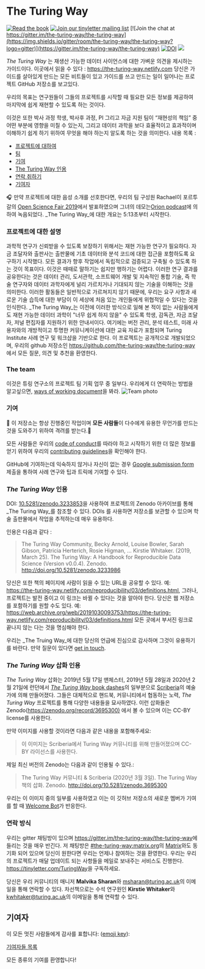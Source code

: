 # The Turing Way

[![Read the book](https://img.shields.io/badge/read-the%20book-blue.svg)](https://the-turing-way.netlify.com)
[![Join our tinyletter mailing list](https://img.shields.io/badge/receive-our%20newsletter%20❤%EF%B8%8F-blueviolet.svg)](https://tinyletter.com/TuringWay)
[![Join the chat at https://gitter.im/the-turing-way/the-turing-way](https://img.shields.io/gitter/room/the-turing-way/the-turing-way?logo=gitter)](https://gitter.im/the-turing-way/the-turing-way)
[![DOI](https://zenodo.org/badge/DOI/10.5281/zenodo.3233853.svg)](https://doi.org/10.5281/zenodo.3233853)
[![](https://img.shields.io/static/v1?label=TuringWay&message=I%20want%20to%20contribute!&color=yellow&logo=data%3Aimage%2Fpng%3Bbase64%2CiVBORw0KGgoAAAANSUhEUgAAABAAAAAQCAYAAAAf8%2F9hAAACYklEQVQ4jXXTy09TQRTH8f5VPhI1xoVxYURNAFcmRleaGDdGXQlKAYkLUARNfICoScGKpTyE3t5bkKD2AUQepUXB0gcgLTalD9rema8LKRVrT3I2k%2Fl95kwyY6BMfQiFqHaoVDlUBoJBZJl9hn8XRsIhqh0abd55tnWdrBA8WfBSpakMhUqhXUCJhKl2aLR65%2FEtLeGc%2BYoy5aHf46bX7cThctK%2BAw2HQkVAW41wzqHRMjNNRteR%2BQzGjg5udZtQ47FiO50gdLZ1nVbvPNUOFSUSxnB4sJ%2F0TjCTTjHk%2BoJl%2BRtqPEaL6zMH79Rw0dyDVVURqRgyn0EkN8jkshwZGsBQodgQyQ2kyDPsce859drjdqLRKE0D%2FZhHR5F6DpHc2B3%2FjF3BcFqxARIpBXXmt9ii67vAYDhIr8fNx0UfE3OzzC0sIHIpxNYqSPEHqFBsiFQMkU3h8vs5%2FvABTeNje6BCj%2FxcwzLlIZHYROq5v4EoIr2JyCbJ57Kobjd3u7o41v4I68pyCfTGrhSvUKHYAJD5bcTWGjKbJJdO4A8E6JyexP4rWgK8Vkb2AjK7hcxnmZybxfF9kff%2BhZJQofvXwhg7O4vAfU2l79ME79xOrjY3c9ZYVzZs8nvZf6%2BRQCRCTgiODg1iCK6vc6WtjZM1tzlRW8sNa99%2Fx64fH%2BNAQz0un49nfh%2BVmspAcKX4lKWUbMbjXOg2cf3Vy%2BLIoRWqekxc7nhB6%2FQ0lZqKJRBAyjKfKZFIcKixgVPPn3LTamFfUyPne7qp1Oz0Bn4g5d7vVAIUamJ2FqPZzCW7gvlHabBQvwE2XnlAiFRrOwAAAABJRU5ErkJggg%3D%3D)](https://github.com/the-turing-way/the-turing-way/blob/main/CONTRIBUTING.md)

_The Turing Way_ 는 재생산 가능한 데이터 사이언스에 대한 가벼운 의견을 제시하는 가이드이다.
이곳에서 읽을 수 있다 : <https://the-turing-way.netlify.com>
당신은 가이드를 살아있게 만드는 모든 비트들이 있고 가이드를 쓰고 만드는 일이 일어나는 프로젝트 GitHub 저장소를 보고있다.

우리의 목표는 연구원들이 그들의 프로젝트를 시작할 때 필요한 모든 정보를 제공하여 마지막에 쉽게 재현할 수 있도록 하는 것이다.

이것은 또한 박사 과정 학생, 박사후 과정, PI 그리고 자금 지원 팀이 “재현성의 책임” 중 어떤 부분에 영향을 미칠 수 있는지, 그리고 데이터 과학을 보다 효율적이고 효과적이며 이해하기 쉽게 하기 위하여 무엇을 해야 하는지 알도록 하는 것을 의미한다.
내용 목록 : 

- [프로젝트에 대하여](#about-the-project)
- [팀](#the-team)
- [기여](#contributing)
- [The Turing Way 인용](#citing-the-turing-way)
- [연락 취하기](#get-in-touch)
- [기여자](#contributors)

🎧 만약 프로젝트에 대한 음성 소개를 선호한다면, 우리의 팀 구성원 Rachael이 포르투갈의 [Open Science Fair 2019](https://www.opensciencefair.eu/)에서 발표하였으며 그녀의 데모는[Orion podcast](https://orionopenscience.podbean.com/e/the-fair-is-in-town-figshare-the-turing-way-and-open-science-quest-at-the-osfair2019/)에 의하여 녹음되었다.
_The Turing Way_에 대한 개요는 5:13초부터 시작한다.

### 프로젝트에 대한 설명

과학적 연구가 신뢰받을 수 있도록 보장하기 위해서는 재현 가능한 연구가 필요하다.
자금 조달자와 출판사는 출판물에 기초 데이터와 분석 코드에 대한 접근을 포함하도록 요구하기 시작했다.
모든 결과가 향후 작업에서 독립적으로 검증되고 구축될 수 있도록 하는 것이 목표이다.
이것은 때때로 말하기는 쉽지만 행하기는 어렵다.
이러한 연구 결과를 공유한다는 것은 데이터 관리, 도서관학, 소프트웨어 개발 및 지속적인 통합 기술, 즉 학술 연구자와 데이터 과학자에게 널리 가르치거나 기대되지 않는 기술을 이해하는 것을 의미한다.
이러한 활동들은 일반적으로 가르쳐지지 않기 때문에, 우리는 요구 사항과 새로운 기술 습득에 대한 부담이 이 세상에 처음 있는 개인들에게 위협적일 수 있다는 것을 인식한다. 
_The Turing Way_는 이전에 이러한 방식으로 일해 본 적이 없는 사람들에게도 재현 가능한 데이터 과학이 "너무 쉽게 하지 않을" 수 있도록 학생, 감독관, 자금 조달자, 저널 편집자를 지원하기 위한 안내서이다.
여기에는 버전 관리, 분석 테스트, 미래 사용자와의 개방적이고 투명한 커뮤니케이션에 대한 교육 자료가 포함되며 Turing Institute 사례 연구 및 워크샵을 기반으로 한다. 
이 프로젝트는 공개적으로 개발되었으며, 우리의 github 저장소인 <https://github.com/the-turing-way/the-turing-way>에서 모든 질문, 의견 및 추천을 환영한다.

### The team

이것은 튜링 연구소의 프로젝트 팀 기획 업무 중 일부다.
우리에게 더 연락하는 방법을 알고싶으면, [ways of working document](ways_of_working.md)을 봐라.
![Team photo](book/website/figures/TuringWayTeam.jpg)

### 기여

:construction: 이 저장소는 항상 진행중인 작업이며 **모든 사람들**이 다수에게 유용한 무언가를 만드는 것을 도와주기 위하여 격려를 받는다.:construction:

모든 사람들은 우리의 [code of conduct](CODE_OF_CONDUCT.md)를 따라야 하고 시작하기 위한 더 많은 정보를 얻기 위하여 우리의 [contributing guidelines](CONTRIBUTING.md)을 확인해야 한다.

GitHub에 기여하는데 익숙하지 않거나 자신이 없는 경우 [Google submission form](https://goo.gl/forms/akFqZEIy2kxAjfZW2) 제출을 통하여 사례 연구와 팁과 트릭에 기여할 수 있다.

### _The Turing Way_ 인용

DOI: [10.5281/zenodo.3233853](https://doi.org/10.5281/zenodo.3233853)을 사용하여 프로젝트의 Zenodo 아카이브를 통해 _The Turing Way_를 참조할 수 있다.
DOIs 를 사용하면 저장소를 보관할 수 있으며 학술 출판물에서 작업을 추적하는데 매우 유용하다.

인용은 다음과 같다 : 

> The Turing Way Community, Becky Arnold, Louise Bowler, Sarah Gibson, Patricia Herterich, Rosie Higman, … Kirstie Whitaker. (2019, March 25). The Turing Way: A Handbook for Reproducible Data Science (Version v0.0.4). Zenodo. <http://doi.org/10.5281/zenodo.3233986>

당신은 또한 책의 페이지에 사람이 읽을 수 있는 URL을 공유할 수 있다. 예: <https://the-turing-way.netlify.com/reproducibility/03/definitions.html>, 그러나, 프로젝트는 발전 중이고 이 링크는 바뀔 수 있다는 것을 알아야 한다.
당신은 웹 저장소를 포함하기를 원할 수도 있다. 예: <https://web.archive.org/web/20191030093753/https://the-turing-way.netlify.com/reproducibility/03/definitions.html> 모든 곳에서 부서진 링크로 끝나지 않는 다는 것을 명심해야 한다.

우리는 _The Truing Way_에 대한 당신의 언급에 진심으로 감사하며 그것이 유용하기를 바란다. 만약 질문이 있다면 [get in touch](#get-in-touch).

### _The Turing Way_ 삽화 인용

_The Turing Way_ 삽화는 2019년 5월 17일 맨체스터, 2019년 5월 28일과 2020년 2월 21일에 런던에서  [_The Turing Way_ book dashes](https://github.com/the-turing-way/the-turing-way/tree/main/workshops/book-dash)의 일부분으로 [Scriberia](https://www.scriberia.co.uk/)의 예술가에 의해 만들어졌다.
그들은 대체적으로 핸드북, 커뮤니티에서 협동하는 노력, _The Turing Way_ 프로젝트를 통해 다양한 내용들을 묘사하였다. 
이런 삽화들은 Zenodo([https://zenodo.org/record/3695300)](https://zenodo.org/record/3695300) 에서 볼 수 있으며 이는 CC-BY license를 사용한다.


만약 이미지를 사용할 것이라면 다음과 같은 내용을 포함해주세요:

>  이 이미지는 Scriberia에서 Turing Way 커뮤니티를 위해 만들어졌으며 CC-BY 라이선스를 사용한다.

제일 최신 버전의 Zenodo는 다음과 같이 인용될 수 있다.:

>  The Turing Way 커뮤니티 & Scriberia (2020년 3월 3일). The Turing Way 책의 삽화. Zenodo. http://doi.org/10.5281/zenodo.3695300

우리는 이 이미지 중의 일부를 사용하였고 이는 이 깃허브 저장소의 새로운 멤버가 기여를 할 때 [Welcome Bot](https://github.com/apps/welcome)가 반응한다.

### 연락 방식

우리는 gitter 채팅방이 있으며  <https://gitter.im/the-turing-way/the-turing-way>에 들리는 것을 매우 반긴다. 
저 채팅방은 [#the-turing-way:matrix.org](https://riot.im/app/#/room/#the-turing-way:matrix.org)의  [Matrix](https://matrix.org)와도 동기화 되어 있으며 당신이 원한다면 우리는 언제나 참여하는 것을 환영한다.
우리는 우리의 프로젝트가 매달 업데이트 되는 사항들을 메일로 보내주는 서비스도 진행한다.
<https://tinyletter.com/TuringWay>을 구독하세요.

당신은 우리 커뮤니티의 매니저 **Malvika Sharan**와 [msharan@turing.ac.uk](mailto:msharan@turing.ac.uk)의 이메일을 통해 연락할 수 있다.
차선책으로는 수석 연구원인 **Kirstie Whitaker**와 [kwhitaker@turing.ac.uk](mailto:kwhitaker@turing.ac.uk)의 이메일을 통해 연락할 수 있다.

## 기여자

이 모든 멋진 사람들에게 감사를 표합니다: ([emoji key](https://allcontributors.org/docs/en/emoji-key)):

[기여자들 목록](https://github.com/the-turing-way/the-turing-way#contributors)

모든 종류의 기여를 환영합니다!
